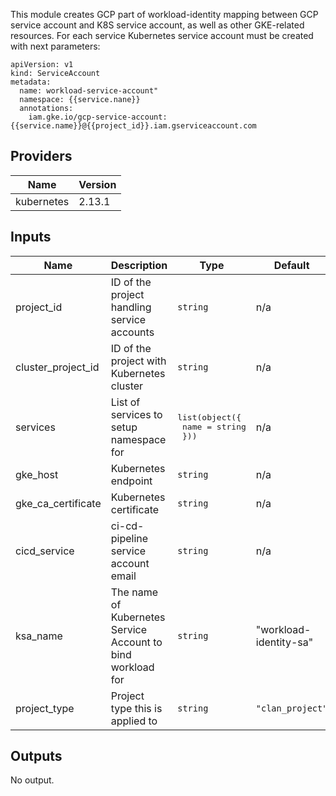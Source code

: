 This module creates GCP part of workload-identity mapping between GCP service account and K8S service account, as well as other GKE-related resources.
For each service Kubernetes service account must be created with next parameters:

```
apiVersion: v1
kind: ServiceAccount
metadata:
  name: workload-service-account"
  namespace: {{service.nane}}
  annotations:
    iam.gke.io/gcp-service-account: {{service.name}}@{{project_id}}.iam.gserviceaccount.com
```

## Providers

| Name | Version |
|------|---------|
| kubernetes | 2.13.1 |

## Inputs

| Name | Description | Type | Default | Required |
|------|-------------|------|---------|:-----:|
| project\_id | ID of the project handling service accounts | `string` | n/a | yes |
| cluster\_project\_id | ID of the project with Kubernetes cluster | `string` | n/a | yes |
| services | List of services to setup namespace for | <pre>list(object({<br>    name      = string<br>  }))<br></pre> | n/a | yes |
| gke\_host | Kubernetes endpoint | `string` | n/a | yes |
| gke\_ca\_certificate | Kubernetes certificate | `string` | n/a | yes |
| cicd\_service | ci-cd-pipeline service account email | `string` | n/a | yes |
| ksa\_name | The name of Kubernetes Service Account to bind workload for | `string` | "workload-identity-sa" | no |
| project\_type | Project type this is applied to | `string` | `"clan_project"` | no |

## Outputs

No output.